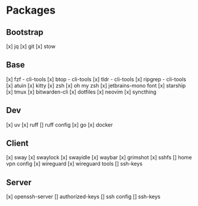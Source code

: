# Packages
## Bootstrap
[x] jq
[x] git
[x] stow

## Base
[x] fzf - cli-tools
[x] btop - cli-tools
[x] tldr - cli-tools
[x] ripgrep - cli-tools
[x] atuin
[x] kitty
[x] zsh
[x] oh my zsh
[x] jetbrains-mono font
[x] starship
[x] tmux
[x] bitwarden-cli
[x] dotfiles
[x] neovim
[x] syncthing

## Dev
[x] uv
[x] ruff
[] ruff config
[x] go
[x] docker

## Client
[x] sway
[x] swaylock
[x] swayidle
[x] waybar
[x] grimshot
[x] sshfs
[] home vpn config
[x] wireguard
[x] wireguard tools
[] ssh-keys

## Server
[x] openssh-server
[] authorized-keys
[] ssh config
[] ssh-keys
